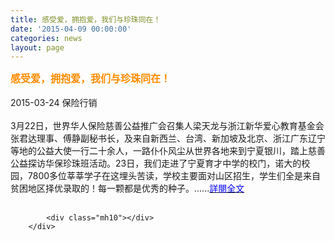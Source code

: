 ```yaml
---
title: 感受爱，拥抱爱，我们与珍珠同在！
date: '2015-04-09 00:00:00'
categories: news
layout: page
---
```


<div class="text">
			<div>
	<div>
		<span style="color:#ff8c00;"><strong><span style="font-size:16px;">感受爱，拥抱爱，我们与珍珠同在！</span></strong></span></div>
	<div>
		&nbsp;</div>
	<div>
		2015-03-24 保险行销</div>
	<div>
		&nbsp;</div>
	<div>
		3月22日，世界华人保险慈善公益推广会召集人梁天龙与浙江新华爱心教育基金会张君达理事、傅静副秘书长，及来自新西兰、台湾、新加坡及北京、浙江广东辽宁等地的公益大使一行二十余人，一路仆仆风尘从世界各地来到宁夏银川，踏上慈善公益探访华保珍珠班活动。23日，我们走进了宁夏育才中学的校门，诺大的校园，7800多位莘莘学子在这埋头苦读，学校主要面对山区招生，学生们全是来自贫困地区择优录取的！每一颗都是优秀的种子。......<a href="http://mp.weixin.qq.com/s?__biz=MjM5NTA5OTYwNA==&amp;mid=203975956&amp;idx=3&amp;sn=dcd4ea55535a841ceffb13182228304d&amp;scene=2&amp;from=timeline&amp;isappinstalled=0#rd"><span style="color:#0000ff;">詳閱全文</span></a></div>
</div>
<div>
	&nbsp;</div>

			<div class="mh10"></div>
		</div>